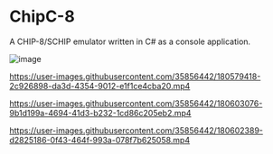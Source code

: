 # ChipC-8
A CHIP-8/SCHIP emulator written in C# as a console application.

![image](https://user-images.githubusercontent.com/35856442/180579522-4ed833f0-96c3-4096-b1f3-4cc7c26e7d13.png)

https://user-images.githubusercontent.com/35856442/180579418-2c926898-da3d-4354-9012-e1f1ce4cba20.mp4

https://user-images.githubusercontent.com/35856442/180603076-9b1d199a-4694-41d3-b232-1cd86c205eb2.mp4

https://user-images.githubusercontent.com/35856442/180602389-d2825186-0f43-464f-993a-078f7b625058.mp4
